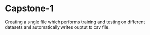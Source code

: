 # Capstone-1

Creating a single file which performs training and testing on different datasets and automatically writes ouptut to csv file.
